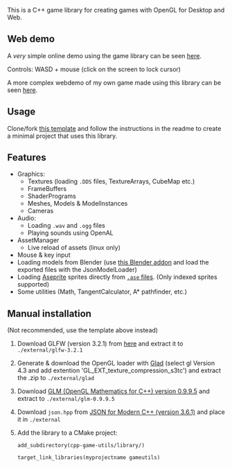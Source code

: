This is a C++ game library for creating games with OpenGL for Desktop and Web.

## Web demo

A *very* simple online demo using the game library can be seen [here](https://hilkojj.github.io/cpp-game-utils/emscripten_test/gutest.html).

Controls: WASD + mouse (click on the screen to lock cursor)


A more complex webdemo of my own game made using this library can be seen [here](https://hilkojj.github.io/).

## Usage

Clone/fork [this template](https://github.com/hilkojj/cpp-game-utils-template) and follow the instructions in the readme to create a minimal project that uses this library.

## Features

- Graphics:
    - Textures (loading `.DDS` files, TextureArrays, CubeMap etc.)
    - FrameBuffers
    - ShaderPrograms
    - Meshes, Models & ModelInstances
    - Cameras
- Audio:
    - Loading `.wav` and `.ogg` files
    - Playing sounds using OpenAL
- AssetManager
    - Live reload of assets (linux only)
- Mouse & key input
- Loading models from Blender (use [this Blender addon](https://github.com/hilkojj/blender_UBJSON_exporter) and load the exported files with the JsonModelLoader)
- Loading [Aseprite](https://www.aseprite.org/) sprites directly from [`.ase` files](https://github.com/aseprite/aseprite/blob/master/docs/ase-file-specs.md). (Only indexed sprites supported) 
- Some utilities (Math, TangentCalculator, A* pathfinder, etc.)

## Manual installation
(Not recommended, use the template above instead)

1. Download GLFW (version 3.2.1) from [here](https://www.glfw.org/) and extract it to `./external/glfw-3.2.1`

2. Generate & download the OpenGL loader with [Glad](https://glad.dav1d.de/) (select gl Version 4.3 and add extention 'GL_EXT_texture_compression_s3tc') and extract the .zip to `./external/glad`

3. Download [GLM (OpenGL Mathematics for C++) version 0.9.9.5](https://github.com/g-truc/glm/releases) and extract to `./external/glm-0.9.9.5`

4. Download `json.hpp` from [JSON for Modern C++ (version 3.6.1)](https://github.com/nlohmann/json/releases/tag/v3.6.1) and place it in `./external`

5. Add the library to a CMake project:
   
    `add_subdirectory(cpp-game-utils/library/)`

    `target_link_libraries(myprojectname gameutils)`
